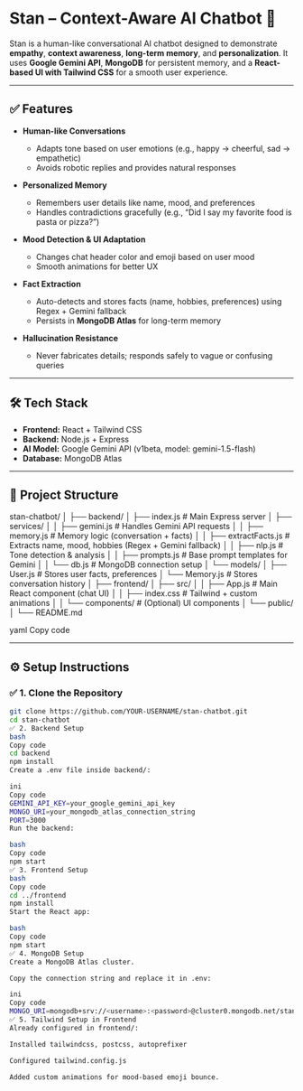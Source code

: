 # **Stan – Context-Aware AI Chatbot** 🤖  

Stan is a human-like conversational AI chatbot designed to demonstrate **empathy**, **context awareness**, **long-term memory**, and **personalization**. It uses **Google Gemini API**, **MongoDB** for persistent memory, and a **React-based UI with Tailwind CSS** for a smooth user experience.  

---

## ✅ **Features**
- **Human-like Conversations**  
  - Adapts tone based on user emotions (e.g., happy → cheerful, sad → empathetic)  
  - Avoids robotic replies and provides natural responses  

- **Personalized Memory**  
  - Remembers user details like name, mood, and preferences  
  - Handles contradictions gracefully (e.g., “Did I say my favorite food is pasta or pizza?”)  

- **Mood Detection & UI Adaptation**  
  - Changes chat header color and emoji based on user mood  
  - Smooth animations for better UX  

- **Fact Extraction**  
  - Auto-detects and stores facts (name, hobbies, preferences) using Regex + Gemini fallback  
  - Persists in **MongoDB Atlas** for long-term memory  

- **Hallucination Resistance**  
  - Never fabricates details; responds safely to vague or confusing queries  

---

## 🛠 **Tech Stack**
- **Frontend:** React + Tailwind CSS  
- **Backend:** Node.js + Express  
- **AI Model:** Google Gemini API (v1beta, model: gemini-1.5-flash)  
- **Database:** MongoDB Atlas  

---

## 📂 **Project Structure**



stan-chatbot/
│
├── backend/
│ ├── index.js # Main Express server
│ ├── services/
│ │ ├── gemini.js # Handles Gemini API requests
│ │ ├── memory.js # Memory logic (conversation + facts)
│ │ ├── extractFacts.js # Extracts name, mood, hobbies (Regex + Gemini fallback)
│ │ ├── nlp.js # Tone detection & analysis
│ │ ├── prompts.js # Base prompt templates for Gemini
│ │ └── db.js # MongoDB connection setup
│ └── models/
│ ├── User.js # Stores user facts, preferences
│ └── Memory.js # Stores conversation history
│
├── frontend/
│ ├── src/
│ │ ├── App.js # Main React component (chat UI)
│ │ ├── index.css # Tailwind + custom animations
│ │ └── components/ # (Optional) UI components
│ └── public/
│
└── README.md

yaml
Copy code

---

## ⚙️ Setup Instructions

### ✅ **1. Clone the Repository**
```bash
git clone https://github.com/YOUR-USERNAME/stan-chatbot.git
cd stan-chatbot
✅ 2. Backend Setup
bash
Copy code
cd backend
npm install
Create a .env file inside backend/:

ini
Copy code
GEMINI_API_KEY=your_google_gemini_api_key
MONGO_URI=your_mongodb_atlas_connection_string
PORT=3000
Run the backend:

bash
Copy code
npm start
✅ 3. Frontend Setup
bash
Copy code
cd ../frontend
npm install
Start the React app:

bash
Copy code
npm start
✅ 4. MongoDB Setup
Create a MongoDB Atlas cluster.

Copy the connection string and replace it in .env:

ini
Copy code
MONGO_URI=mongodb+srv://<username>:<password>@cluster0.mongodb.net/stan-chatbot
✅ 5. Tailwind Setup in Frontend
Already configured in frontend/:

Installed tailwindcss, postcss, autoprefixer

Configured tailwind.config.js

Added custom animations for mood-based emoji bounce.